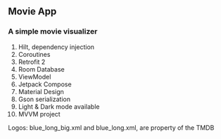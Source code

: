 ## Movie App
### A simple movie visualizer


1. Hilt, dependency injection
2. Coroutines
3. Retrofit 2
4. Room Database
5. ViewModel
6. Jetpack Compose
7. Material Design
8. Gson serialization
9. Light & Dark mode available
10. MVVM project

Logos: blue_long_big.xml and blue_long.xml, are property of the TMDB
